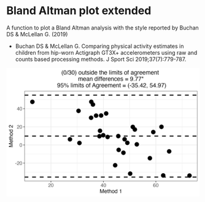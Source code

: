# Bland Altman plot extended
A function to plot a Bland Altman analysis with the style reported by Buchan DS & McLellan G. (2019)

* Buchan DS & McLellan G. Comparing physical activity estimates in children from hip-worn Actigraph GT3X+ accelerometers using raw and counts based processing methods. J Sport Sci 2019;37(7):779-787.

![image](https://github.com/JorgeDelro/Bland_Altman_extended/blob/main/Bland_Altman_plot.png)
